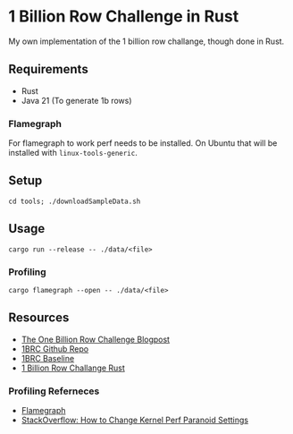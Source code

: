 # 1 Billion Row Challenge in Rust

My own implementation of the 1 billion row challange, though done in Rust.

## Requirements

- Rust
- Java 21 (To generate 1b rows)

### Flamegraph

For flamegraph to work perf needs to be installed.  On Ubuntu that will be installed with `linux-tools-generic`.

## Setup

`cd tools; ./downloadSampleData.sh`

## Usage

`cargo run --release -- ./data/<file>`

### Profiling

`cargo flamegraph --open -- ./data/<file>`

## Resources

- [The One Billion Row Challenge Blogpost](https://www.morling.dev/blog/one-billion-row-challenge/)
- [1BRC Github Repo](https://github.com/gunnarmorling/1brc)
- [1BRC Baseline](https://github.com/gunnarmorling/1brc/blob/main/src/main/java/dev/morling/onebrc/CalculateAverage_baseline.java)
- [1 Billion Row Challange Rust](https://curiouscoding.nl/posts/1brc/#the-problem)

### Profiling Referneces

- [Flamegraph](https://github.com/flamegraph-rs/flamegraph)
- [StackOverflow: How to Change Kernel Perf Paranoid Settings](https://askubuntu.com/questions/1471162/how-to-change-kernel-perf-event-paranoid-settings)
